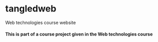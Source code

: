 # tangledweb
Web technologies course website

<h4>This is part of a course project given in the  Web technologies course</h4>
